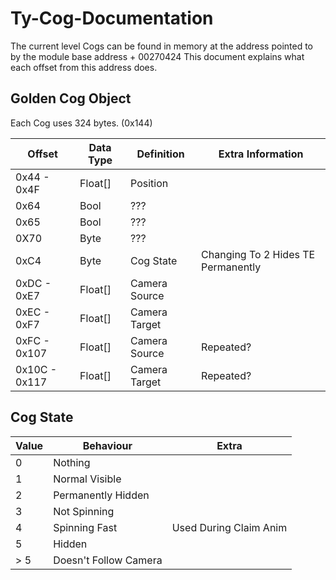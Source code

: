 # Ty-Cog-Documentation

The current level Cogs can be found in memory at the address pointed to by the module base address + 00270424
This document explains what each offset from this address does.

## Golden Cog Object

Each Cog uses 324 bytes. (0x144)

|Offset|Data Type|Definition|Extra Information|
|---|---|---|---|
|0x44 - 0x4F|Float[]|Position||
|0x64|Bool|???||
|0x65|Bool|???||
|0X70|Byte|???||
|0xC4|Byte|Cog State|Changing To 2 Hides TE Permanently|
|0xDC - 0xE7|Float[]|Camera Source||
|0xEC - 0xF7|Float[]|Camera Target||
|0xFC - 0x107|Float[]|Camera Source|Repeated?|
|0x10C - 0x117|Float[]|Camera Target|Repeated?|

## Cog State

|Value|Behaviour|Extra|
|---|---|---|
|0|Nothing||
|1|Normal Visible||
|2|Permanently Hidden||
|3|Not Spinning||
|4|Spinning Fast|Used During Claim Anim|
|5|Hidden||
|> 5|Doesn't Follow Camera||

